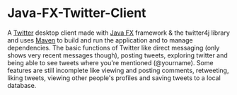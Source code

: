# Java-FX-Twitter-Client
A [Twitter](https://twitter.com/home) desktop client made with [Java FX](https://openjfx.io/) framework & the twitter4j library and uses [Maven](https://maven.apache.org/) to build and run the application and to manage dependencies. The basic functions of Twitter like direct messaging (only shows very recent messages though), posting tweets, exploring twitter and being able to see tweets where you're mentioned (@yourname). Some features are still incomplete like viewing and posting comments, retweeting, liking tweets, viewing other people's profiles and saving tweets to a local database.
